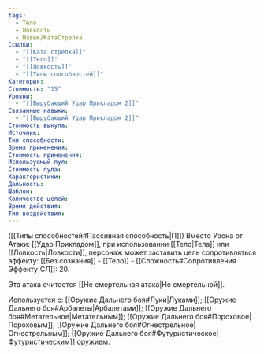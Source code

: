 ```yaml
---
tags:
  - Тело
  - Ловкость
  - Навык/КатаСтрелка
Ссылки:
  - "[[Ката стрелка]]"
  - "[[Тело]]"
  - "[[Ловкость]]"
  - "[[Типы способностей]]"
Категория: 
Стоимость: "15"
Уровни:
  - "[[Вырубающий Удар Прикладом 2]]"
Связанные навыки:
  - "[[Вырубающий Удар Прикладом 2]]"
Стоимость выкупа:
Источник:
Тип способности:
Время применения:
Стоимость применения:
Используемый пул:
Стоимость пула:
Характеристики:
Дальность:
Шаблон:
Количество целей:
Время действия:
Тип воздействия:
---
```

([[Типы способностей#Пассивная способность|П]]) Вместо Урона от Атаки: [[Удар Прикладом]], при использовании [[Тело|Тела]] или [[Ловкость|Ловкости]], персонаж может заставить цель сопротивляться эффекту: [[Без сознания]] - [[Тело]] - [[Сложность#Cопротивления Эффекту|СЛ]]: 20.

Эта атака считается [[Не смертельная атака|Не смертельной]]. 

Используется с: [[Оружие Дальнего боя#Луки|Луками]]; [[Оружие Дальнего боя#Арбалеты|Арбалетами]]; [[Оружие Дальнего боя#Метательное|Метательным]]; [[Оружие Дальнего боя#Пороховое|Пороховым]]; [[Оружие Дальнего боя#Огнестрельное|Огнестрельным]]; [[Оружие Дальнего боя#Футуристическое|Футуристическим]] оружием.